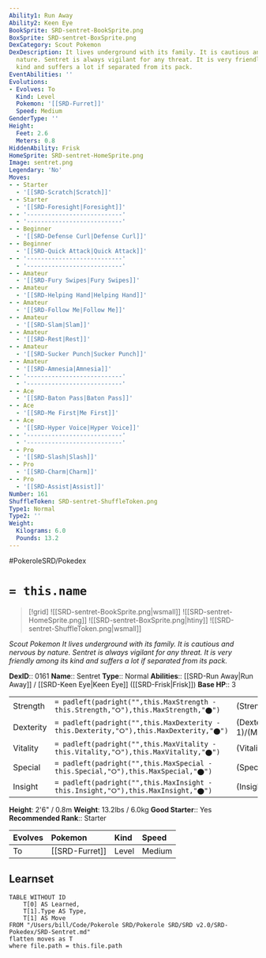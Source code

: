 ```yaml
---
Ability1: Run Away
Ability2: Keen Eye
BookSprite: SRD-sentret-BookSprite.png
BoxSprite: SRD-sentret-BoxSprite.png
DexCategory: Scout Pokemon
DexDescription: It lives underground with its family. It is cautious and nervous by
  nature. Sentret is always vigilant for any threat. It is very friendly among its
  kind and suffers a lot if separated from its pack.
EventAbilities: ''
Evolutions:
- Evolves: To
  Kind: Level
  Pokemon: '[[SRD-Furret]]'
  Speed: Medium
GenderType: ''
Height:
  Feet: 2.6
  Meters: 0.8
HiddenAbility: Frisk
HomeSprite: SRD-sentret-HomeSprite.png
Image: sentret.png
Legendary: 'No'
Moves:
- - Starter
  - '[[SRD-Scratch|Scratch]]'
- - Starter
  - '[[SRD-Foresight|Foresight]]'
- - '---------------------------'
  - '---------------------------'
- - Beginner
  - '[[SRD-Defense Curl|Defense Curl]]'
- - Beginner
  - '[[SRD-Quick Attack|Quick Attack]]'
- - '---------------------------'
  - '---------------------------'
- - Amateur
  - '[[SRD-Fury Swipes|Fury Swipes]]'
- - Amateur
  - '[[SRD-Helping Hand|Helping Hand]]'
- - Amateur
  - '[[SRD-Follow Me|Follow Me]]'
- - Amateur
  - '[[SRD-Slam|Slam]]'
- - Amateur
  - '[[SRD-Rest|Rest]]'
- - Amateur
  - '[[SRD-Sucker Punch|Sucker Punch]]'
- - Amateur
  - '[[SRD-Amnesia|Amnesia]]'
- - '---------------------------'
  - '---------------------------'
- - Ace
  - '[[SRD-Baton Pass|Baton Pass]]'
- - Ace
  - '[[SRD-Me First|Me First]]'
- - Ace
  - '[[SRD-Hyper Voice|Hyper Voice]]'
- - '---------------------------'
  - '---------------------------'
- - Pro
  - '[[SRD-Slash|Slash]]'
- - Pro
  - '[[SRD-Charm|Charm]]'
- - Pro
  - '[[SRD-Assist|Assist]]'
Number: 161
ShuffleToken: SRD-sentret-ShuffleToken.png
Type1: Normal
Type2: ''
Weight:
  Kilograms: 6.0
  Pounds: 13.2
---
```


#PokeroleSRD/Pokedex

# `= this.name`

> [!grid]
> ![[SRD-sentret-BookSprite.png|wsmall]]
> ![[SRD-sentret-HomeSprite.png]]
> ![[SRD-sentret-BoxSprite.png|htiny]]
> ![[SRD-sentret-ShuffleToken.png|wsmall]]


*Scout Pokemon*
*It lives underground with its family. It is cautious and nervous by nature. Sentret is always vigilant for any threat. It is very friendly among its kind and suffers a lot if separated from its pack.*

**DexID**:: 0161
**Name**:: Sentret
**Type**:: Normal
**Abilities**:: [[SRD-Run Away|Run Away]] / [[SRD-Keen Eye|Keen Eye]] ([[SRD-Frisk|Frisk]])
**Base HP**:: 3

|           |                                                                                        |                                          |
| --------- | -------------------------------------------------------------------------------------- | ---------------------------------------- |
| Strength  | `= padleft(padright("",this.MaxStrength - this.Strength,"⭘"),this.MaxStrength,"⬤")`    | (Strength::2)/(MaxStrength::4)   |
| Dexterity | `= padleft(padright("",this.MaxDexterity - this.Dexterity,"⭘"),this.MaxDexterity,"⬤")` | (Dexterity:: 1)/(MaxDexterity::3) |
| Vitality  | `= padleft(padright("",this.MaxVitality - this.Vitality,"⭘"),this.MaxVitality,"⬤")`    | (Vitality::1)/(MaxVitality::3)   |
| Special   | `= padleft(padright("",this.MaxSpecial - this.Special,"⭘"),this.MaxSpecial,"⬤")`       | (Special::1)/(MaxSpecial::3)     |
| Insight   | `= padleft(padright("",this.MaxInsight - this.Insight,"⭘"),this.MaxInsight,"⬤")`       | (Insight::2)/(MaxInsight::4)     |

**Height**: 2'6" / 0.8m
**Weight**: 13.2lbs / 6.0kg
**Good Starter**:: Yes
**Recommended Rank**:: Starter

| Evolves   | Pokemon        | Kind   | Speed   |
|:----------|:---------------|:-------|:--------|
| To        | [[SRD-Furret]] | Level  | Medium  |

## Learnset

```dataview
TABLE WITHOUT ID
    T[0] AS Learned,
    T[1].Type AS Type,
    T[1] AS Move
FROM "/Users/bill/Code/Pokerole SRD/Pokerole SRD/SRD v2.0/SRD-Pokedex/SRD-Sentret.md"
flatten moves as T
where file.path = this.file.path
```
